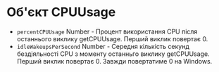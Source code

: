 # Об'єкт CPUUsage

* `percentCPUUsage` Number - Процент використання CPU після останнього виклику getCPUUsage. Перший виклик повертає 0.
* `idleWakeupsPerSecond` Number - Середня кількість секунд бездіяльності CPU з моменту останньго виклику getCPUUsage. Перший виклик повертає 0. Завжди повертатиме 0 на Windows.

